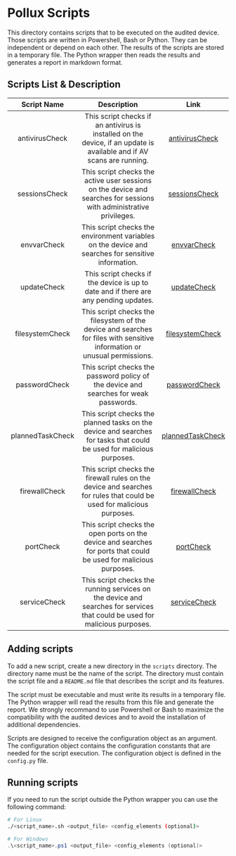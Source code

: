 # Pollux Scripts

This directory contains scripts that to be executed on the audited device. Those scripts are written in Powershell, Bash or Python. They can be independent or depend on each other. The results of the scripts are stored in a temporary file. The Python wrapper then reads the results and generates a report in markdown format.

## Scripts List & Description

|   Script Name    |                                                        Description                                                         |                      Link                      |
| :--------------: | :------------------------------------------------------------------------------------------------------------------------: | :--------------------------------------------: |
|  antivirusCheck  |   This script checks if an antivirus is installed on the device, if an update is available and if AV scans are running.    |   [antivirusCheck](antivirusCheck/README.md)   |
|  sessionsCheck   |    This script checks the active user sessions on the device and searches for sessions with administrative privileges.     |    [sessionsCheck](sessionsCheck/README.md)    |
|   envvarCheck    |             This script checks the environment variables on the device and searches for sensitive information.             |      [envvarCheck](envvarCheck/README.md)      |
|   updateCheck    |                    This script checks if the device is up to date and if there are any pending updates.                    |      [updateCheck](updateCheck/README.md)      |
| filesystemCheck  | This script checks the filesystem of the device and searches for files with sensitive information or unusual permissions.  |  [filesystemCheck](filesystemCheck/README.md)  |
|  passwordCheck   |                   This script checks the password policy of the device and searches for weak passwords.                    |    [passwordCheck](passwordCheck/README.md)    |
| plannedTaskCheck |    This script checks the planned tasks on the device and searches for tasks that could be used for malicious purposes.    | [plannedTaskCheck](plannedTaskCheck/README.md) |
|  firewallCheck   |   This script checks the firewall rules on the device and searches for rules that could be used for malicious purposes.    |    [firewallCheck](firewallCheck/README.md)    |
|    portCheck     |     This script checks the open ports on the device and searches for ports that could be used for malicious purposes.      |        [portCheck](portCheck/README.md)        |
|   serviceCheck   | This script checks the running services on the device and searches for services that could be used for malicious purposes. |     [serviceCheck](serviceCheck/README.md)     |

## Adding scripts

To add a new script, create a new directory in the `scripts` directory. The directory name must be the name of the script. The directory must contain the script file and a `README.md` file that describes the script and its features.

The script must be executable and must write its results in a temporary file. The Python wrapper will read the results from this file and generate the report. We strongly recommand to use Powershell or Bash to maximize the compatibility with the audited devices and to avoid the installation of additional dependencies.

Scripts are designed to receive the configuration object as an argument. The configuration object contains the configuration constants that are needed for the script execution. The configuration object is defined in the `config.py` file.

## Running scripts

If you need to run the script outside the Python wrapper you can use the following command:

```bash
# For Linux
./<script_name>.sh <output_file> <config_elements (optional)>
```

```powershell
# For Windows
.\<script_name>.ps1 <output_file> <config_elements (optional)>
```
